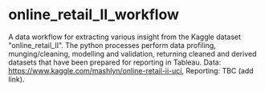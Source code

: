# online_retail_II_workflow
 A data workflow for extracting various insight from the Kaggle dataset "online_retail_II". The python processes perform data profiling, munging/cleaning, modelling and validation, returning cleaned and derived datasets that have been prepared for reporting in Tableau. Data: https://www.kaggle.com/mashlyn/online-retail-ii-uci, Reporting: TBC (add link).
